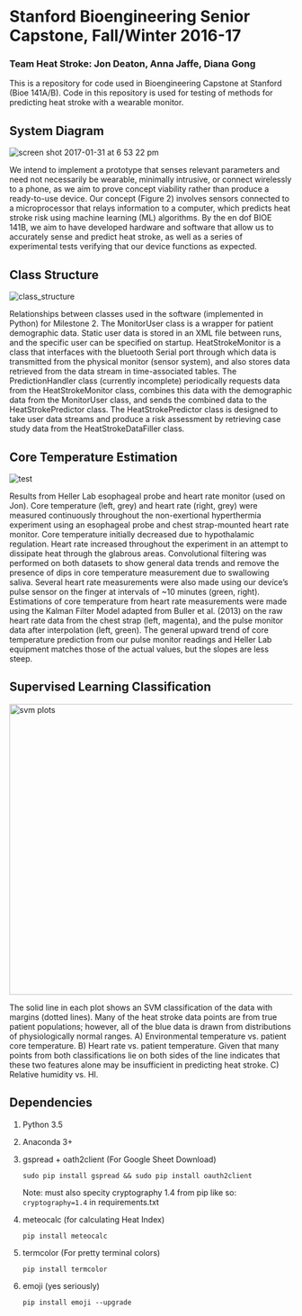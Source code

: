 # Stanford Bioengineering Senior Capstone, Fall/Winter 2016-17
### Team Heat Stroke: Jon Deaton, Anna Jaffe, Diana Gong

This is a repository for code used in Bioengineering Capstone at Stanford (Bioe 141A/B). Code in this repository is used for testing of methods for predicting heat stroke with a wearable monitor.

## System Diagram
![screen shot 2017-01-31 at 6 53 22 pm](https://cloud.githubusercontent.com/assets/15920014/22493706/9a73f36a-e7e6-11e6-9809-7b0827663e36.png)

We intend to implement a prototype that senses relevant parameters and need not necessarily be wearable, minimally intrusive, or connect wirelessly to a phone, as we aim to prove concept viability rather than produce a ready-to-use device. Our concept (Figure 2) involves sensors connected to a microprocessor that relays information to a computer, which predicts heat stroke risk using machine learning (ML) algorithms. By the en dof BIOE 141B, we aim to have developed hardware and software that allow us to accurately sense and predict heat stroke, as well as a series of experimental tests verifying that our device functions as expected.


## Class Structure
![class_structure](https://cloud.githubusercontent.com/assets/15920014/23107814/e646ffc2-f6b8-11e6-9431-14a49f6e2d47.png)

Relationships between classes used in the software (implemented in Python) for Milestone 2. The MonitorUser class is a wrapper for patient demographic data. Static user data is stored in an XML file between runs, and the specific user can be specified on startup. HeatStrokeMonitor is a class that interfaces with the bluetooth Serial port through which data is transmitted from the physical monitor (sensor system), and also stores data retrieved from the data stream in time-associated tables. The PredictionHandler class (currently incomplete) periodically requests data from the HeatStrokeMonitor  class, combines this data with the demographic data from the MonitorUser class, and sends the combined data to the HeatStrokePredictor class. The HeatStrokePredictor class is designed to take user data streams and produce a risk assessment by retrieving case study data from the HeatStrokeDataFiller class.


## Core Temperature Estimation
![test](https://cloud.githubusercontent.com/assets/15920014/23107769/21c1ae22-f6b8-11e6-90f3-63c299c9cffb.png)

Results from Heller Lab esophageal probe and heart rate monitor (used on Jon). Core temperature (left, grey) and heart rate (right, grey) were measured continuously throughout the non-exertional hyperthermia experiment using an esophageal probe and chest strap-mounted heart rate monitor. Core temperature initially decreased due to hypothalamic regulation. Heart rate increased throughout the experiment in an attempt to dissipate heat through the glabrous areas. Convolutional filtering was performed on both datasets to show general data trends and remove the presence of dips in core temperature measurement due to swallowing saliva. Several heart rate measurements were also made using our device’s pulse sensor on the finger at intervals of ~10 minutes (green, right). Estimations of core temperature from heart rate measurements were made using the Kalman Filter Model adapted from Buller et al. (2013) on the raw heart rate data from the chest strap (left, magenta), and the pulse monitor data after interpolation (left, green). The general upward trend of core temperature prediction from our pulse monitor readings and Heller Lab equipment matches those of the actual values, but the slopes are less steep.


## Supervised Learning Classification
<img width="517" alt="svm plots" src="https://cloud.githubusercontent.com/assets/15920014/23107806/cfb91920-f6b8-11e6-88ad-134be1713286.png">

The solid line in each plot shows an SVM classification of the data with margins (dotted lines). Many of the heat stroke data points are from true patient populations; however, all of the blue data is drawn from distributions of physiologically normal ranges. A) Environmental temperature vs. patient core temperature. B) Heart rate vs. patient temperature. Given that many points from both classifications lie on both sides of the line indicates that these two features alone may be insufficient in predicting heat stroke. C) Relative humidity vs. HI.



## Dependencies

1. Python 3.5
2. Anaconda 3+
3. gspread  + oath2client (For Google Sheet Download)
	
	`sudo pip install gspread && sudo pip install oauth2client`

    Note: must also specity cryptography 1.4 from pip like so:
    `cryptography=1.4`
    in requirements.txt

5. meteocalc (for calculating Heat Index)
    
    `pip install meteocalc`

6. termcolor (For pretty terminal colors)
    
    `pip install termcolor`

7. emoji (yes seriously)

    `pip install emoji --upgrade`
